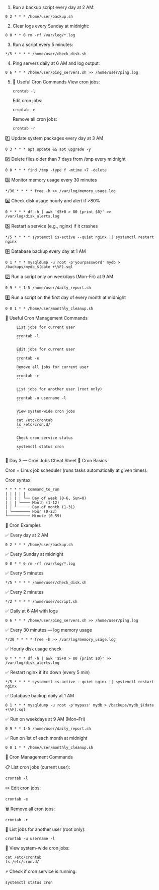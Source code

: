 1. Run a backup script every day at 2 AM:

```
0 2 * * * /home/user/backup.sh
```

2. Clear logs every Sunday at midnight:

```
0 0 * * 0 rm -rf /var/log/*.log
```

3. Run a script every 5 minutes:

```
*/5 * * * * /home/user/check_disk.sh
```

4. Ping servers daily at 6 AM and log output:

```
0 6 * * * /home/user/ping_servers.sh >> /home/user/ping.log
```

5. 🔹 Useful Cron Commands
   View cron jobs:
   ```
   crontab -l
   ```

   Edit cron jobs:
   ```
   crontab -e
   ```

   Remove all cron jobs:
   ```
   crontab -r
   ```


1️⃣ Update system packages every day at 3 AM
```
0 3 * * * apt update && apt upgrade -y
```


2️⃣ Delete files older than 7 days from /tmp every midnight
```
0 0 * * * find /tmp -type f -mtime +7 -delete
```

3️⃣ Monitor memory usage every 30 minutes
```
*/30 * * * * free -h >> /var/log/memory_usage.log
```

4️⃣ Check disk usage hourly and alert if >80%
```
0 * * * * df -h | awk '$5+0 > 80 {print $0}' >> /var/log/disk_alerts.log
```


5️⃣ Restart a service (e.g., nginx) if it crashes
```
*/5 * * * * systemctl is-active --quiet nginx || systemctl restart nginx
```


6️⃣ Database backup every day at 1 AM
```
0 1 * * * mysqldump -u root -p'yourpassword' mydb > /backups/mydb_$(date +\%F).sql
```


7️⃣ Run a script only on weekdays (Mon–Fri) at 9 AM
```
0 9 * * 1-5 /home/user/daily_report.sh
```


8️⃣ Run a script on the first day of every month at midnight
```
0 0 1 * * /home/user/monthly_cleanup.sh
```


🔹 Useful Cron Management Commands

         List jobs for current user
         ```
         crontab -l
         ```
         
         Edit jobs for current user
         ```
         crontab -e
         ```
         Remove all jobs for current user
         ```
         crontab -r
         ```
         
         List jobs for another user (root only)
         ```
         crontab -u username -l
         ```
         
         View system-wide cron jobs
         ```
         cat /etc/crontab
         ls /etc/cron.d/
         ```
         
         Check cron service status
         ```
         systemctl status cron
         ```

📌 Day 3 — Cron Jobs Cheat Sheet
🔹 Cron Basics

Cron = Linux job scheduler (runs tasks automatically at given times).

Cron syntax:
```
* * * * * command_to_run
| | | | |
| | | | └── Day of week (0-6, Sun=0)
| | | └──── Month (1-12)
| | └────── Day of month (1-31)
| └──────── Hour (0-23)
└────────── Minute (0-59)
```



🔹 Cron Examples

✅ Every day at 2 AM
```
0 2 * * * /home/user/backup.sh
```

✅ Every Sunday at midnight
```
0 0 * * 0 rm -rf /var/log/*.log
```

✅ Every 5 minutes
```
*/5 * * * * /home/user/check_disk.sh
```

✅ Every 2 minutes
```
*/2 * * * * /home/user/script.sh
```

✅ Daily at 6 AM with logs
```
0 6 * * * /home/user/ping_servers.sh >> /home/user/ping.log
```

✅ Every 30 minutes — log memory usage
```
*/30 * * * * free -h >> /var/log/memory_usage.log
```

✅ Hourly disk usage check
```
0 * * * * df -h | awk '$5+0 > 80 {print $0}' >> /var/log/disk_alerts.log
```

✅ Restart nginx if it’s down (every 5 min)
```
*/5 * * * * systemctl is-active --quiet nginx || systemctl restart nginx
```

✅ Database backup daily at 1 AM
```
0 1 * * * mysqldump -u root -p'mypass' mydb > /backups/mydb_$(date +\%F).sql
```

✅ Run on weekdays at 9 AM (Mon–Fri)
```
0 9 * * 1-5 /home/user/daily_report.sh
```

✅ Run on 1st of each month at midnight
```
0 0 1 * * /home/user/monthly_cleanup.sh
```



🔹 Cron Management Commands

📋 List cron jobs (current user):
```
crontab -l
```

✏️ Edit cron jobs:
```
crontab -e
```

🗑 Remove all cron jobs:
```
crontab -r
```

👤 List jobs for another user (root only):
```
crontab -u username -l
```

📂 View system-wide cron jobs:
```
cat /etc/crontab
ls /etc/cron.d/
```

⚡ Check if cron service is running:
```
systemctl status cron
```




